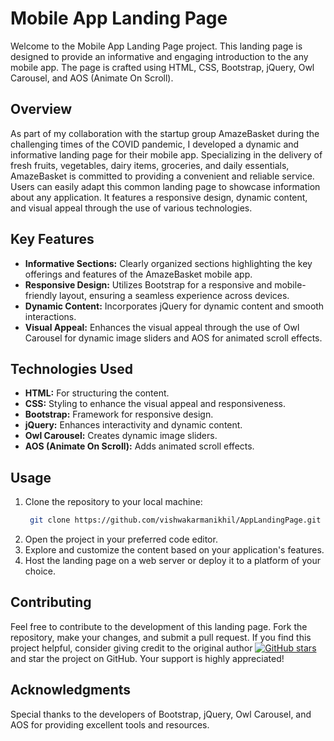 # Mobile App Landing Page

Welcome to the Mobile App Landing Page project. This landing page is designed to provide an informative and engaging introduction to the any mobile app. The page is crafted using HTML, CSS, Bootstrap, jQuery, Owl Carousel, and AOS (Animate On Scroll).

## Overview
As part of my collaboration with the startup group AmazeBasket during the challenging times of the COVID pandemic, I developed a dynamic and informative landing page for their mobile app. Specializing in the delivery of fresh fruits, vegetables, dairy items, groceries, and daily essentials, AmazeBasket is committed to providing a convenient and reliable service. Users can easily adapt this common landing page to showcase information about any application. It features a responsive design, dynamic content, and visual appeal through the use of various technologies.

## Key Features

- **Informative Sections:** Clearly organized sections highlighting the key offerings and features of the AmazeBasket mobile app.
- **Responsive Design:** Utilizes Bootstrap for a responsive and mobile-friendly layout, ensuring a seamless experience across devices.
- **Dynamic Content:** Incorporates jQuery for dynamic content and smooth interactions.
- **Visual Appeal:** Enhances the visual appeal through the use of Owl Carousel for dynamic image sliders and AOS for animated scroll effects.

## Technologies Used

- **HTML:** For structuring the content.
- **CSS:** Styling to enhance the visual appeal and responsiveness.
- **Bootstrap:** Framework for responsive design.
- **jQuery:** Enhances interactivity and dynamic content.
- **Owl Carousel:** Creates dynamic image sliders.
- **AOS (Animate On Scroll):** Adds animated scroll effects.

## Usage

1. Clone the repository to your local machine:
   ```bash
    git clone https://github.com/vishwakarmanikhil/AppLandingPage.git
   ```
2. Open the project in your preferred code editor.
3. Explore and customize the content based on your application's features.
4. Host the landing page on a web server or deploy it to a platform of your choice.

## Contributing
Feel free to contribute to the development of this landing page. Fork the repository, make your changes, and submit a pull request.
If you find this project helpful, consider giving credit to the original author [![GitHub stars](https://img.shields.io/github/stars/vishwakarmanikhil/AppLandingPage.svg?style=social)](https://github.com/vishwakarmanikhil/AppLandingPage) and star the project on GitHub. Your support is highly appreciated!

## Acknowledgments
Special thanks to the developers of Bootstrap, jQuery, Owl Carousel, and AOS for providing excellent tools and resources.
